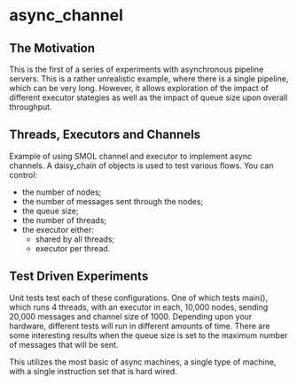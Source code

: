 # async_channel

## The Motivation
This is the first of a series of experiments with asynchronous pipeline servers.
This is a rather unrealistic example, where there is a single pipeline, which can
be very long. However, it allows exploration of the impact of different executor
stategies as well as the impact of queue size upon overall throughput.

## Threads, Executors and Channels
Example of using SMOL channel and executor to implement async channels. A daisy_chain
of objects is used to test various flows. You can control:
* the number of nodes;
* the number of messages sent through the nodes;
* the queue size;
* the number of threads;
* the executor either:
  * shared by all threads;
  * executor per thread.

## Test Driven Experiments
Unit tests test each of these configurations. One of which tests main(), which runs 
4 threads, with an executor in each, 10,000 nodes, sending 20,000 messages and channel
size of 1000. Depending upon your hardware, different tests will run in different
amounts of time. There are some interesting results when the queue size is set to the
maximum number of messages that will be sent.

This utilizes the most basic of async machines, a single type of machine, with a
single instruction set that is hard wired.
